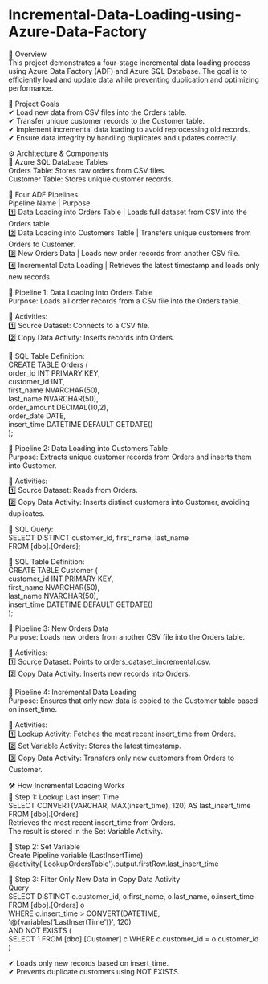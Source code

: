 # Incremental-Data-Loading-using-Azure-Data-Factory
📝 Overview<br>
This project demonstrates a four-stage incremental data loading process using Azure Data Factory (ADF) and Azure SQL Database. The goal is to efficiently load and update data while preventing duplication and optimizing performance.

🎯 Project Goals<br>
✔ Load new data from CSV files into the Orders table.<br>
✔ Transfer unique customer records to the Customer table.<br>
✔ Implement incremental data loading to avoid reprocessing old records.<br>
✔ Ensure data integrity by handling duplicates and updates correctly.

⚙️ Architecture & Components<br>
📂 Azure SQL Database Tables<br>
Orders Table: Stores raw orders from CSV files.<br>
Customer Table: Stores unique customer records.

📑 Four ADF Pipelines<br>
Pipeline Name |	Purpose<br>
1️⃣ Data Loading into Orders Table |	Loads full dataset from CSV into the Orders table.<br>
2️⃣ Data Loading into Customers Table | Transfers unique customers from Orders to Customer.<br>
3️⃣ New Orders Data |	Loads new order records from another CSV file.<br>
4️⃣ Incremental Data Loading	| Retrieves the latest timestamp and loads only new records.

🔄 Pipeline 1: Data Loading into Orders Table<br>
Purpose: Loads all order records from a CSV file into the Orders table.

📌 Activities:<br>
1️⃣ Source Dataset: Connects to a CSV file.<br>
2️⃣ Copy Data Activity: Inserts records into Orders.<br>

📜 SQL Table Definition:<br>
CREATE TABLE Orders (<br>
    order_id INT PRIMARY KEY,<br>
    customer_id INT,<br>
    first_name NVARCHAR(50),<br>
    last_name NVARCHAR(50),<br>
    order_amount DECIMAL(10,2),<br>
    order_date DATE,<br>
    insert_time DATETIME DEFAULT GETDATE()<br>
);

🔄 Pipeline 2: Data Loading into Customers Table<br>
Purpose: Extracts unique customer records from Orders and inserts them into Customer.<br>

📌 Activities:<br>
1️⃣ Source Dataset: Reads from Orders.<br>
2️⃣ Copy Data Activity: Inserts distinct customers into Customer, avoiding duplicates.<br>

📜 SQL Query:<br>
SELECT DISTINCT customer_id, first_name, last_name<br>
FROM [dbo].[Orders];

📜 SQL Table Definition:<br>
CREATE TABLE Customer (<br>
    customer_id INT PRIMARY KEY,<br>
    first_name NVARCHAR(50),<br>
    last_name NVARCHAR(50),<br>
    insert_time DATETIME DEFAULT GETDATE()<br>
);

🔄 Pipeline 3: New Orders Data<br>
Purpose: Loads new orders from another CSV file into the Orders table.<br>

📌 Activities:<br>
1️⃣ Source Dataset: Points to orders_dataset_incremental.csv.<br>
2️⃣ Copy Data Activity: Inserts new records into Orders.

🔄 Pipeline 4: Incremental Data Loading<br>
Purpose: Ensures that only new data is copied to the Customer table based on insert_time.<br>

📌 Activities:<br>
1️⃣ Lookup Activity: Fetches the most recent insert_time from Orders.<br>
2️⃣ Set Variable Activity: Stores the latest timestamp.<br>
3️⃣ Copy Data Activity: Transfers only new customers from Orders to Customer.

🛠️ How Incremental Loading Works<br>
📜 Step 1: Lookup Last Insert Time<br>
SELECT CONVERT(VARCHAR, MAX(insert_time), 120) AS last_insert_time FROM [dbo].[Orders]<br>
Retrieves the most recent insert_time from Orders.<br>
The result is stored in the Set Variable Activity.<br>

📜 Step 2: Set Variable<br>
Create Pipeline variable (LastInsertTime)<br>
@activity('LookupOrdersTable').output.firstRow.last_insert_time<br>

📜 Step 3: Filter Only New Data in Copy Data Activity<br>
Query<br>
SELECT DISTINCT o.customer_id, o.first_name, o.last_name, o.insert_time<br>
FROM [dbo].[Orders] o<br>
WHERE o.insert_time > CONVERT(DATETIME, '@{variables('LastInsertTime')}', 120)<br>
AND NOT EXISTS (<br>
    SELECT 1 FROM [dbo].[Customer] c WHERE c.customer_id = o.customer_id<br>
)

✔ Loads only new records based on insert_time.<br>
✔ Prevents duplicate customers using NOT EXISTS.<br>



